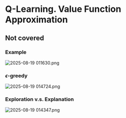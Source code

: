 # Q-Learning. Value Function Approximation
## Not covered
### Example
![ 2025-08-19 011630.png](https://s2.loli.net/2025/09/04/OqH4uMT2wiPt5a3.png)
### $\epsilon$-greedy
![ 2025-08-19 014724.png](https://s2.loli.net/2025/09/04/o3Q68vcNyDMY4gK.png)
### Exploration v.s. Explanation
![ 2025-08-19 014347.png](https://s2.loli.net/2025/09/04/5ZcOWIuFTUV2QmR.png)
